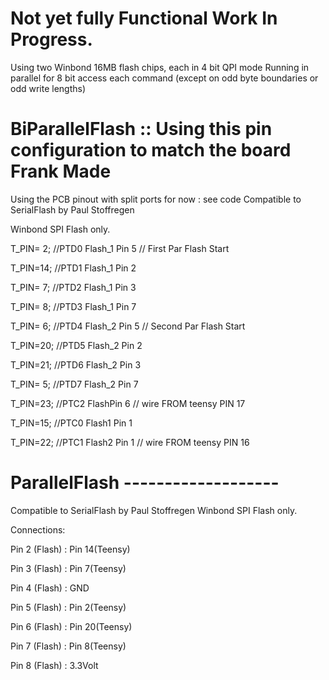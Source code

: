 # Not yet fully Functional Work In Progress.
Using two Winbond 16MB flash chips, each in 4 bit QPI mode
Running in parallel for 8 bit access each command (except on odd byte boundaries or odd write lengths)


# BiParallelFlash :: Using this pin configuration to match the board Frank Made
Using the PCB pinout with split ports for now : see code
Compatible to SerialFlash by Paul Stoffregen

Winbond SPI Flash only.

T_PIN= 2; //PTD0 Flash_1 Pin 5 // First Par Flash Start

T_PIN=14; //PTD1 Flash_1 Pin 2

T_PIN= 7; //PTD2 Flash_1 Pin 3

T_PIN= 8; //PTD3 Flash_1 Pin 7

T_PIN= 6; //PTD4 Flash_2 Pin 5 // Second Par Flash Start

T_PIN=20; //PTD5 Flash_2 Pin 2

T_PIN=21; //PTD6 Flash_2 Pin 3

T_PIN= 5; //PTD7 Flash_2 Pin 7
 

T_PIN=23; //PTC2 FlashPin 6      // wire FROM teensy PIN 17

T_PIN=15; //PTC0 Flash1 Pin 1

T_PIN=22; //PTC1 Flash2 Pin 1    // wire FROM teensy PIN 16


# ParallelFlash -------------------

Compatible to SerialFlash by Paul Stoffregen
Winbond SPI Flash only.

Connections:

Pin 2 (Flash) : Pin 14(Teensy)

Pin 3 (Flash) : Pin 7(Teensy)

Pin 4 (Flash) : GND

Pin 5 (Flash) : Pin 2(Teensy)

Pin 6 (Flash) : Pin 20(Teensy)

Pin 7 (Flash) : Pin 8(Teensy)

Pin 8 (Flash) : 3.3Volt
